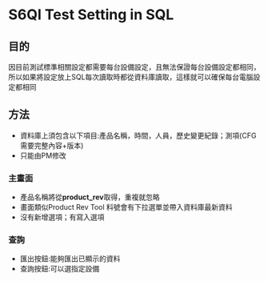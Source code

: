 # S6QI Test Setting in SQL

## 目的

因目前測試標準相關設定都需要每台設備設定，且無法保證每台設備設定都相同，所以如果將設定放上SQL每次讀取時都從資料庫讀取，這樣就可以確保每台電腦設定都相同

## 方法

* 資料庫上須包含以下項目:產品名稱，時間，人員，歷史變更紀錄；測項(CFG 需要完整內容+版本)
* 只能由PM修改

### 主畫面

* 產品名稱將從**product_rev**取得，重複就忽略
* 畫面類似Product Rev Tool 料號會有下拉選單並帶入資料庫最新資料
* 沒有新增選項；有寫入選項

### 查詢

* 匯出按鈕:能夠匯出已顯示的資料
* 查詢按鈕:可以選指定設備
